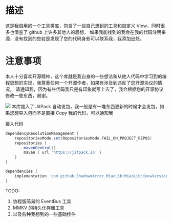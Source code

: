 # 描述

这是我自用的一个工具类库，包含了一些自己想到的工具和自定义 View，同时很多也借鉴了 github 上许多其他人的思想，
如果我能找到的我会在我的代码注明来源，没有找到的您若是发现了您的代码身影可以联系我，我添加出处。

# 注意事项

本人十分喜欢开源精神，这个库就是我自身的一些想法和从他人代码中学习到的编程思想的实现，我尊重任何一个开源作者，如果有涉及到违反了您开源协议的情况，
请通知我，因为有些代码我只是有印象就写上去了，我会根据您的开源协议修改一些东西，谢谢。

[![](https://jitpack.io/v/Shadowmirror/MiaoLib.svg)](https://jitpack.io/#Shadowmirror/MiaoLib)
本库接入了 JitPack 自动发包，我一般是有一堆东西更新的时候才会发包，如果您想导入包而不是直接 Copy 我的代码，可以通知我

接入代码
```groovy
dependencyResolutionManagement {
    repositoriesMode.set(RepositoriesMode.FAIL_ON_PROJECT_REPOS)
    repositories {
        mavenCentral()
        maven { url 'https://jitpack.io' }
    }
}
```

```groovy
dependencies {
    implementation 'com.github.Shadowmirror.MiaoLib:MiaoLib:{newVersion}'
}
```

TODO:
1. 协程版简易的 EventBus 工具
2. MMKV 的持久化存储工具
3. 以及各种我想到的一些基础控件

